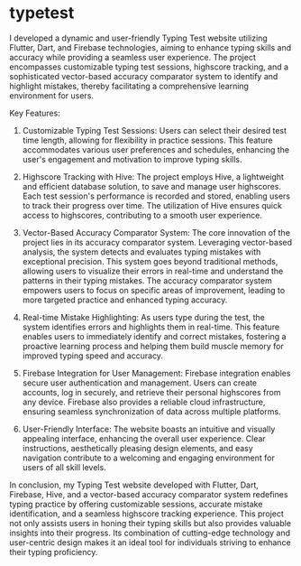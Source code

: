 # typetest

I developed a dynamic and user-friendly Typing Test website utilizing Flutter, Dart, and Firebase technologies, aiming to enhance typing skills and accuracy while providing a seamless user experience. The project encompasses customizable typing test sessions, highscore tracking, and a sophisticated vector-based accuracy comparator system to identify and highlight mistakes, thereby facilitating a comprehensive learning environment for users.

Key Features:

1. Customizable Typing Test Sessions:
Users can select their desired test time length, allowing for flexibility in practice sessions. This feature accommodates various user preferences and schedules, enhancing the user's engagement and motivation to improve typing skills.

2. Highscore Tracking with Hive:
The project employs Hive, a lightweight and efficient database solution, to save and manage user highscores. Each test session's performance is recorded and stored, enabling users to track their progress over time. The utilization of Hive ensures quick access to highscores, contributing to a smooth user experience.

3. Vector-Based Accuracy Comparator System:
The core innovation of the project lies in its accuracy comparator system. Leveraging vector-based analysis, the system detects and evaluates typing mistakes with exceptional precision. This system goes beyond traditional methods, allowing users to visualize their errors in real-time and understand the patterns in their typing mistakes. The accuracy comparator system empowers users to focus on specific areas of improvement, leading to more targeted practice and enhanced typing accuracy.

4. Real-time Mistake Highlighting:
As users type during the test, the system identifies errors and highlights them in real-time. This feature enables users to immediately identify and correct mistakes, fostering a proactive learning process and helping them build muscle memory for improved typing speed and accuracy.

5. Firebase Integration for User Management:
Firebase integration enables secure user authentication and management. Users can create accounts, log in securely, and retrieve their personal highscores from any device. Firebase also provides a reliable cloud infrastructure, ensuring seamless synchronization of data across multiple platforms.

6. User-Friendly Interface:
The website boasts an intuitive and visually appealing interface, enhancing the overall user experience. Clear instructions, aesthetically pleasing design elements, and easy navigation contribute to a welcoming and engaging environment for users of all skill levels.

In conclusion, my Typing Test website developed with Flutter, Dart, Firebase, Hive, and a vector-based accuracy comparator system redefines typing practice by offering customizable sessions, accurate mistake identification, and a seamless highscore tracking experience. This project not only assists users in honing their typing skills but also provides valuable insights into their progress. Its combination of cutting-edge technology and user-centric design makes it an ideal tool for individuals striving to enhance their typing proficiency.

